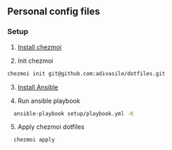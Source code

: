 ## Personal config files

### Setup

1. [Install chezmoi](https://www.chezmoi.io/install/) 

2. Init chezmoi
```sh
chezmoi init git@github.com:adivasile/dotfiles.git
```
3. [Install Ansible](https://docs.ansible.com/ansible/latest/installation_guide/intro_installation.html)

4. Run ansible playbook
```sh
  ansible-playbook setup/playbook.yml -K
```
5. Apply chezmoi dotfiles

```sh
  chezmoi apply
```
